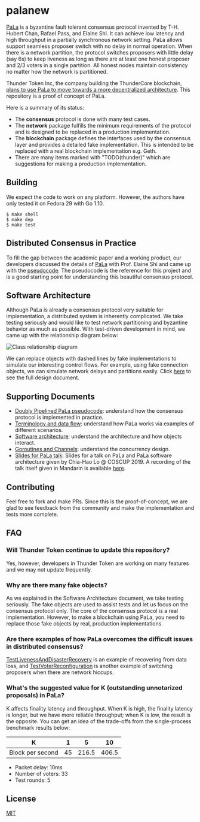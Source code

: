 # palanew
[PaLa](https://eprint.iacr.org/2018/981) is a byzantine fault tolerant consensus protocol invented by T-H. Hubert Chan, Rafael Pass, and Elaine Shi. It can achieve low latency and high throughput in a partially synchronous network setting. PaLa allows support seamless proposer switch with no delay in normal operation. When there is a network partition, the protocol switches proposers with little delay (say 6s) to keep liveness as long as there are at least one honest proposer and 2/3 voters in a single partition. All honest nodes maintain consistency no matter how the network is partitioned.

Thunder Token Inc, the company building the ThunderCore blockchain, [plans to use PaLa to move towards a more decentralized architecture](https://medium.com/thundercore/committee-election-in-thundercore-pos-scheme-2d7163555997). This repository is a proof of concept of PaLa.

Here is a summary of its status:
* The **consensus** protocol is done with many test cases.
* The **network** package fulfills the minimum requirements of the protocol and is designed to be replaced in a production implementation.
* The **blockchain** package defines the interfaces used by the consensus layer and provides a detailed fake implementation. This is intended to be replaced with a real blockchain implementation e.g. Geth.
* There are many items marked with "TODO(thunder)" which are suggestions for making a production implementation.

## Building

We expect the code to work on any platform. However, the authors have only tested it on Fedora 29 with Go 1.10.

    $ make shell
    $ make dep
    $ make test

## Distributed Consensus in Practice

To fill the gap between the academic paper and a working product, our developers discussed the details of [PaLa](https://eprint.iacr.org/2018/981) with Prof. Elaine Shi and came up with the [pseudocode](https://github.com/thundercore/pala/blob/master/documents/doubly-pipelined-pala-pseudo-code.txt). The pseudocode is the reference for this project and is a good starting point for understanding this beautiful consensus protocol.

## Software Architecture

Although PaLa is already a consensus protocol very suitable for implementation, a distributed system is inherently complicated. We take testing seriously and would like to test network partitioning and byzantine behavior as much as possible. With test-driven development in mind, we came up with the relationship diagram below:

![Class relationship diagram](documents/class-relationship.png)

We can replace objects with dashed lines by fake implementations to simulate our interesting control flows. For example, using fake connection objects, we can simulate network delays and partitions easily. Click [here](https://docs.google.com/presentation/d/1AY-GiujqkzRdfdleDSrj516d48-3w-z70w4DQiy_3HY/edit?usp=sharing) to see the full design document.

## Supporting Documents

* [Doubly Pipelined PaLa pseudocode](https://github.com/thundercore/pala/blob/master/documents/doubly-pipelined-pala-pseudo-code.txt): understand how the consensus protocol is implemented in practice.
* [Terminology and data flow](https://docs.google.com/presentation/d/1vQ1Kh5O_kNXe0y0GK9c26UTmblPIdx8DDoKmPhrrr3c/edit?usp=sharing): understand how PaLa works via examples of different scenarios.
* [Software architecture](https://docs.google.com/presentation/d/1AY-GiujqkzRdfdleDSrj516d48-3w-z70w4DQiy_3HY/edit?usp=sharing): understand the architecture and how objects interact.
* [Goroutines and Channels](https://docs.google.com/presentation/d/1gWASAqIgjMtjYy5O31bIRwg3VViDpc9GIRPiwiA7BHo/edit?usp=sharing): understand the concurrency design.
* [Slides for PaLa talk](https://docs.google.com/presentation/d/1O_FEApTCfWywIZ2fMl18xE51AkJgx5LWY_NGdtbhUIk/edit): Slides for a talk on PaLa and PaLa software architecture given by Chia-Hao Lo @ COSCUP 2019. A recording of the talk itself given in Mandarin is available [here](https://www.youtube.com/watch?v=HbDmtB0FGcs&feature=youtu.be).

## Contributing

Feel free to fork and make PRs. Since this is the proof-of-concept, we are glad to see feedback from the community and make the implementation and tests more complete.

## FAQ

### Will Thunder Token continue to update this repository?
Yes, however, developers in Thunder Token are working on many features and we may not update frequently.

### Why are there many fake objects?
As we explained in the Software Architecture document, we take testing seriously. The fake objects are used to assist tests and let us focus on the consensus protocol only. The core of the consensus protocol is a real implementation. However, to make a blockchain using PaLa, you need to replace those fake objects by real, production implementations.

### Are there examples of how PaLa overcomes the difficult issues in distributed consensus?
[TestLivenessAndDisasterRecovery](https://github.com/thundercore/pala/blob/master/src/thunder2/consensus_test/consensus_test.go#L92) is an example of recovering from data loss, and [TestVoterReconfiguration](https://github.com/thundercore/pala/blob/master/src/thunder2/consensus_test/consensus_test.go#L408) is another example of switching proposers when there are network hiccups.

### What's the suggested value for K (outstanding unnotarized proposals) in PaLa?
K affects finality latency and throughput. When K is high, the finality latency is longer, but we have more reliable throughput; when K is low, the result is the opposite. You can get an idea of the trade-offs from the single-process benchmark results below:

| K                 | 1  | 5     | 10    |
|-------------------|----|-------|-------|
| Block per second | 45 | 216.5 | 406.5 |

* Packet delay: 10ms
* Number of voters: 33
* Test rounds: 5

## License
[MIT](https://github.com/thundercore/pala/blob/master/LICENSE)
